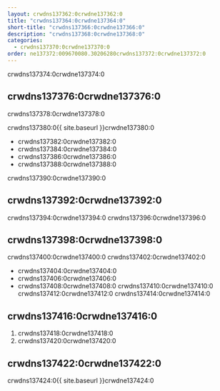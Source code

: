 ```yaml
---
layout: crwdns137362:0crwdne137362:0
title: "crwdns137364:0crwdne137364:0"
short-title: "crwdns137366:0crwdne137366:0"
description: "crwdns137368:0crwdne137368:0"
categories:
  - crwdns137370:0crwdne137370:0
order: ne137372:009670080.30206280crwdns137372:0crwdne137372:0
---
```

crwdns137374:0crwdne137374:0

## crwdns137376:0crwdne137376:0

crwdns137378:0crwdne137378:0

crwdns137380:0{{ site.baseurl }}crwdne137380:0

- crwdns137382:0crwdne137382:0
- crwdns137384:0crwdne137384:0
- crwdns137386:0crwdne137386:0
- crwdns137388:0crwdne137388:0

crwdns137390:0crwdne137390:0

## crwdns137392:0crwdne137392:0

crwdns137394:0crwdne137394:0 crwdns137396:0crwdne137396:0

## crwdns137398:0crwdne137398:0

crwdns137400:0crwdne137400:0 crwdns137402:0crwdne137402:0

- crwdns137404:0crwdne137404:0
- crwdns137406:0crwdne137406:0
- crwdns137408:0crwdne137408:0 crwdns137410:0crwdne137410:0 crwdns137412:0crwdne137412:0 crwdns137414:0crwdne137414:0

## crwdns137416:0crwdne137416:0

1. crwdns137418:0crwdne137418:0
2. crwdns137420:0crwdne137420:0

## crwdns137422:0crwdne137422:0

crwdns137424:0{{ site.baseurl }}crwdne137424:0